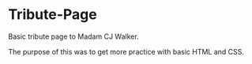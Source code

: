 # Tribute-Page
Basic tribute page to Madam CJ Walker.

The purpose of this was to get more practice with basic HTML and CSS.
